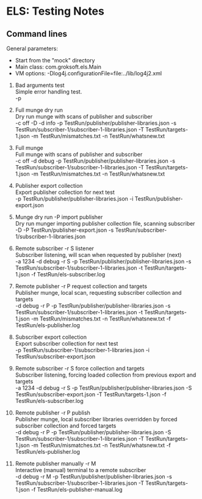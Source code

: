 
# ELS: Testing Notes

## Command lines
General parameters:
 * Start from the "mock" directory
 * Main class: com.groksoft.els.Main
 * VM options: -Dlog4j.configurationFile=file:../lib/log4j2.xml

1. Bad arguments test<br/>
   Simple error handling test.<br/>
   -p

2. Full munge dry run<br/>
   Dry run munge with scans of publisher and subscriber<br/>
   -c off -D -d info -p TestRun/publisher/publisher-libraries.json -s TestRun/subscriber-1/subscriber-1-libraries.json -T TestRun/targets-1.json -m TestRun/mismatches.txt -n TestRun/whatsnew.txt

3. Full munge<br/> 
   Full munge with scans of publisher and subscriber<br/>
   -c off -d debug -p TestRun/publisher/publisher-libraries.json -s TestRun/subscriber-1/subscriber-1-libraries.json -T TestRun/targets-1.json -m TestRun/mismatches.txt -n TestRun/whatsnew.txt

4. Publisher export collection<br/>
   Export publisher collection for next test<br/>
   -p TestRun/publisher/publisher-libraries.json -i TestRun/publisher-export.json

5. Munge dry run -P import publisher<br/>
   Dry run munger importing publisher collection file, scanning subscriber<br/> 
   -D -P TestRun/publisher-export.json -s TestRun/subscriber-1/subscriber-1-libraries.json





7. Remote subscriber -r S listener<br/>
   Subscriber listening, will scan when requested by publisher (next)<br/> 
   -a 1234 -d debug -r S -p TestRun/publisher/publisher-libraries.json -s TestRun/subscriber-1/subscriber-1-libraries.json -t TestRun/targets-1.json -f TestRun/els-subscriber.log

8. Remote publisher -r P request collection and targets<br/>
   Publisher munge, local scan, requesting subscriber collection and targets<br/>
   -d debug -r P -p TestRun/publisher/publisher-libraries.json -s TestRun/subscriber-1/subscriber-1-libraries.json -t TestRun/targets-1.json -m TestRun/mismatches.txt -n TestRun/whatsnew.txt -f TestRun/els-publisher.log

9. Subscriber export collection<br/> 
   Export subscriber collection for next test<br/>
   -p TestRun/subscriber-1/subscriber-1-libraries.json -i TestRun/subscriber-export.json

10. Remote subscriber -r S force collection and targets<br/>
    Subscriber listening, forcing loaded collection from previous export and targets<br/>
   -a 1234 -d debug -r S -p TestRun/publisher/publisher-libraries.json -S TestRun/subscriber-export.json -T TestRun/targets-1.json -f TestRun/els-subscriber.log

11. Remote publisher -r P publish<br/>
    Publisher munge, local subscriber libraries overridden by forced subscriber collection and forced targets<br/>
   -d debug -r P -p TestRun/publisher/publisher-libraries.json -S TestRun/subscriber-1/subscriber-1-libraries.json -T TestRun/targets-1.json -m TestRun/mismatches.txt -n TestRun/whatsnew.txt -f TestRun/els-publisher.log

12. Remote publisher manually -r M<br/>
    Interactive (manual) terminal to a remote subscriber<br/>
   -d debug -r M -p TestRun/publisher/publisher-libraries.json -s TestRun/subscriber-1/subscriber-1-libraries.json -T TestRun/targets-1.json -f TestRun/els-publisher-manual.log
